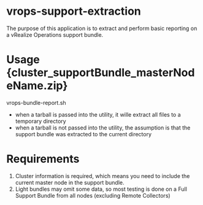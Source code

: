 # vrops-support-extraction
The purpose of this application is to extract and perform basic reporting on a vRealize Operations support bundle.

#  Usage {cluster_supportBundle_masterNodeName.zip}
vrops-bundle-report.sh <support bundle tarball>
- when a tarball is passed into the utility, it wille extract all files to a temporary directory
- when a tarball is not passed into the utility, the assumption is that the support bundle was extracted to the current directory 

# Requirements
1. Cluster information is required, which means you need to include the current master node in the support bundle.
2. Light bundles may omit some data, so most testing is done on a Full Support Bundle from all nodes (excluding Remote Collectors)

